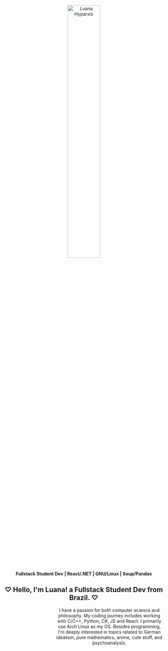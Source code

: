 <!--

<img align="left" width="200" src="https://github.com/luhyxi/luhyxi/assets/125469882/6b1eb0fe-fb3a-441f-b89b-db9802b1306c" />

<div align="center">
<h1> ♡ Hiiii!! I'm Luana Hyparxis ♡ </h1>
</div>
<h4 align="left"> ☆ Fullstack Student Dev ☆ </h4>
<h4 align="left">☆ React/.NET - GNU/Linux - Soup/Pandas  ☆ </h4>


-->
<p align="center">
  <img width="45%" src="https://i.redd.it/eu0yqbelk3131.png" alt="Luana Hyparxis">
</p>

<p align="center">
  <strong>Fullstack Student Dev | React/.NET | GNU/Linux | Soup/Pandas</strong>
</p>

<div align="center">
  <h2> ♡ Hello, I'm Luana! a Fullstack Student Dev from Brazil. ♡ </h2>
</div>

<div align="center">
<dl><dd><dl><dd><dl><dd><dl><dd>
    I have a passion for both computer science and philosophy. My coding journey includes working with C/C++, Python, C#, JS and React. I primarily use Arch Linux as my OS. Besides programming, I'm deeply interested in topics related to German idealism, pure mathematics, anime, cute stuff, and psychoanalysis.
</dd></dl></dd></dl></dd></dl></dd></dl>
